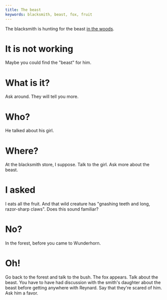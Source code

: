 ```yaml
---
title: The beast
keywords: blacksmith, beast, fox, fruit
---
```


The blacksmith is hunting for the beast [in the woods](030-woods.md).

# It is not working
Maybe you could find the "beast" for him.

# What is it?
Ask around. They will tell you more.

# Who?
He talked about his girl.

# Where?
At the blacksmith store, I suppose. Talk to the girl. Ask more about the beast.

# I asked
I eats all the fruit. And that wild creature has "gnashing teeth and long, razor-sharp claws". Does this sound familiar?

# No?
In the forest, before you came to Wunderhorn.

# Oh!
Go back to the forest and talk to the bush. The fox appears. Talk about the beast. You have to have had discussion with the smith's daughter about the beast before getting anywhere with Reynard. Say that they're scared of him. Ask him a favor.

